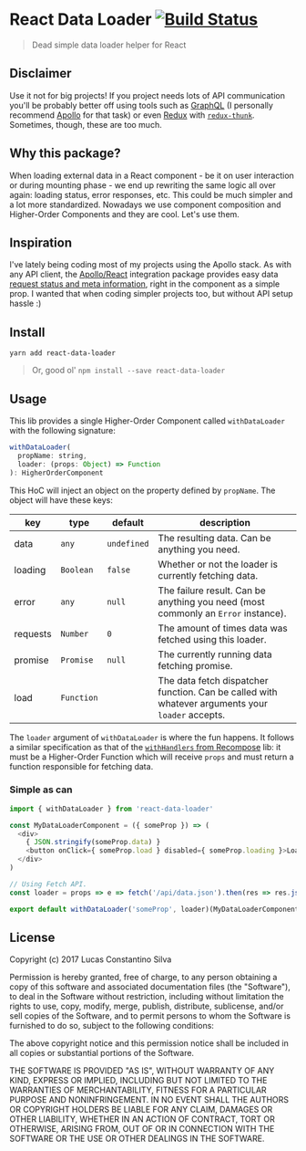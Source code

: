 # React Data Loader [![Build Status](https://travis-ci.org/lucasconstantino/react-data-loader.svg?branch=master)](https://travis-ci.org/lucasconstantino/react-data-loader)

> Dead simple data loader helper for React

## Disclaimer

Use it not for big projects! If you project needs lots of API communication you'll be probably better off using tools such as [GraphQL](http://graphql.org/) (I personally recommend [Apollo](https://www.apollodata.com/) for that task) or even [Redux](http://redux.js.org/) with [`redux-thunk`](https://github.com/gaearon/redux-thunk). Sometimes, though, these are too much.

## Why this package?

When loading external data in a React component - be it on user interaction or during mounting phase - we end up rewriting the same logic all over again: loading status, error responses, etc. This could be much simpler and a lot more standardized. Nowadays we use component composition and Higher-Order Components and they are cool. Let's use them.

## Inspiration

I've lately being coding most of my projects using the Apollo stack. As with any API client, the [Apollo/React](https://github.com/apollographql/react-apollo) integration package provides easy data [request status and meta information](http://dev.apollodata.com/react/queries.html#default-result-props), right in the component as a simple prop. I wanted that when coding simpler projects too, but without API setup hassle :)

## Install

`yarn add react-data-loader`

> Or, good ol' `npm install --save react-data-loader`

## Usage

This lib provides a single Higher-Order Component called `withDataLoader` with the following signature:

```js
withDataLoader(
  propName: string,
  loader: (props: Object) => Function
): HigherOrderComponent
```

This HoC will inject an object on the property defined by `propName`. The object will have these keys:

key  | type | default | description
-----|------|---------|------------
data | `any` | `undefined` | The resulting data. Can be anything you need.
loading | `Boolean` | `false` | Whether or not the loader is currently fetching data.
error | `any` | `null` | The failure result. Can be anything you need (most commonly an `Error` instance).
requests | `Number` | `0` | The amount of times data was fetched using this loader.
promise | `Promise` | `null` | The currently running data fetching promise.
load | `Function` | | The data fetch dispatcher function. Can be called with whatever arguments your `loader` accepts.

The `loader` argument of `withDataLoader` is where the fun happens. It follows a similar specification as that of the [`withHandlers` from Recompose](https://github.com/acdlite/recompose/blob/master/docs/API.md#withhandlers) lib: it must be a Higher-Order Function which will receive `props` and must return a function responsible for fetching data.

### Simple as can

```js
import { withDataLoader } from 'react-data-loader'

const MyDataLoaderComponent = ({ someProp }) => (
  <div>
    { JSON.stringify(someProp.data) }
    <button onClick={ someProp.load } disabled={ someProp.loading }>Load!</button>
  </div>
)

// Using Fetch API.
const loader = props => e => fetch('/api/data.json').then(res => res.json())

export default withDataLoader('someProp', loader)(MyDataLoaderComponent)
```

## License

Copyright (c) 2017 Lucas Constantino Silva

Permission is hereby granted, free of charge, to any person obtaining a copy of
this software and associated documentation files (the "Software"), to deal in
the Software without restriction, including without limitation the rights to
use, copy, modify, merge, publish, distribute, sublicense, and/or sell copies
of the Software, and to permit persons to whom the Software is furnished to do
so, subject to the following conditions:

The above copyright notice and this permission notice shall be included in all
copies or substantial portions of the Software.

THE SOFTWARE IS PROVIDED "AS IS", WITHOUT WARRANTY OF ANY KIND, EXPRESS OR
IMPLIED, INCLUDING BUT NOT LIMITED TO THE WARRANTIES OF MERCHANTABILITY,
FITNESS FOR A PARTICULAR PURPOSE AND NONINFRINGEMENT. IN NO EVENT SHALL THE
AUTHORS OR COPYRIGHT HOLDERS BE LIABLE FOR ANY CLAIM, DAMAGES OR OTHER
LIABILITY, WHETHER IN AN ACTION OF CONTRACT, TORT OR OTHERWISE, ARISING FROM,
OUT OF OR IN CONNECTION WITH THE SOFTWARE OR THE USE OR OTHER DEALINGS IN THE
SOFTWARE.
